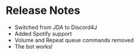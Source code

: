 # Release Notes

- Switched from JDA to Discord4J
- Added Spotify support
- Volume and Repeat queue commands removed
- The bot works!